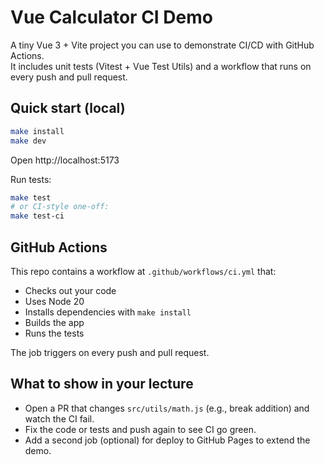 # Vue Calculator CI Demo

A tiny Vue 3 + Vite project you can use to demonstrate CI/CD with GitHub Actions.  
It includes unit tests (Vitest + Vue Test Utils) and a workflow that runs on every push and pull request.

## Quick start (local)

```bash
make install
make dev
```

Open http://localhost:5173

Run tests:

```bash
make test
# or CI-style one-off:
make test-ci
```

## GitHub Actions

This repo contains a workflow at `.github/workflows/ci.yml` that:

- Checks out your code
- Uses Node 20
- Installs dependencies with `make install`
- Builds the app
- Runs the tests

The job triggers on every push and pull request.

## What to show in your lecture

- Open a PR that changes `src/utils/math.js` (e.g., break addition) and watch the CI fail.
- Fix the code or tests and push again to see CI go green.
- Add a second job (optional) for deploy to GitHub Pages to extend the demo.